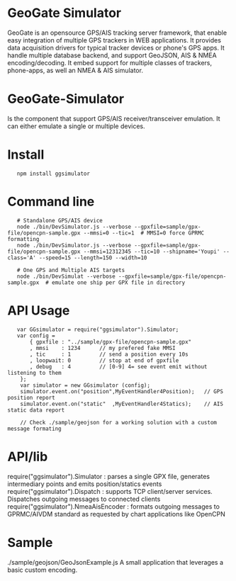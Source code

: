 GeoGate Simulator
=================

GeoGate is an opensource GPS/AIS tracking server framework, that enable easy
integration of multiple GPS trackers in WEB applications. It provides data
acquisition drivers for typical tracker devices or phone's GPS apps.
It handle multiple database backend, and support GeoJSON, AIS & NMEA encoding/decoding.
It embed support for multiple classes of trackers, phone-apps, as well an NMEA & AIS simulator.

GeoGate-Simulator
==================

Is the component that support GPS/AIS receiver/transceiver emulation. It can either
emulate a single or multiple devices.

Install
=======

       npm install ggsimulator

Command line
=============
       # Standalone GPS/AIS device
       node ./bin/DevSimulator.js --verbose --gpxfile=sample/gpx-file/opencpn-sample.gpx --mmsi=0 --tic=1  # MMSI=0 force GPRMC formatting
       node ./bin/DevSimulator.js --verbose --gpxfile=sample/gpx-file/opencpn-sample.gpx --mmsi=12312345 --tic=10 --shipname='Youpi' --class='A' --speed=15 --length=150 --width=10

       # One GPS and Multiple AIS targets
       node ./bin/DevSimulat --verbose --gpxfile=sample/gpx-file/opencpn-sample.gpx  # emulate one ship per GPX file in directory

API Usage
============
       var GGsimulator = require("ggsimulator").Simulator;
       var config =
           { gpxfile : "../sample/gpx-file/opencpn-sample.gpx"
           , mmsi    : 1234      // my prefered fake MMSI
           , tic     : 1         // send a position every 10s
           , loopwait: 0         // stop at end of gpxfile
           , debug   : 4         // [0-9] 4= see event emit without listening to them
        };
        var simulator = new GGsimulator (config);
        simulator.event.on("position",MyEventHandler4Position);   // GPS position report
        simulator.event.on("static"  ,MyEventHandler4Statics);    // AIS static data report

        // Check ./sample/geojson for a working solution with a custom message formating


API/lib
========
   require("ggsimulator").Simulator      : parses a single GPX file, generates intermediary points and emits position/statics events
   require("ggsimulator").Dispatch       : supports TCP client/server services. Dispatches outgoing messages to connected clients
   require("ggsimulator").NmeaAisEncoder : formats outgoing messages to GPRMC/AIVDM standard as requested by chart applications like OpenCPN

Sample
======
   ./sample/geojson/GeoJsonExample.js A small application that leverages a basic custom encoding.